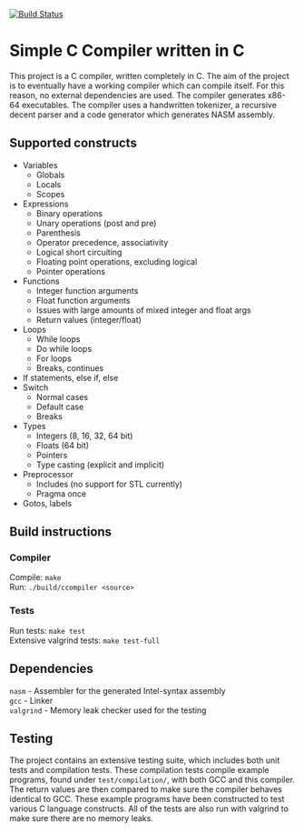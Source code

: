 [![Build Status](https://travis-ci.com/wsandst/c-compiler-in-c.svg?branch=main)](https://travis-ci.com/wsandst/c-compiler-in-c)
# Simple C Compiler written in C
This project is a C compiler, written completely in C. The aim of the project is to eventually have a working compiler which can compile itself. For this reason, no external dependencies are used. The compiler generates x86-64 executables.
The compiler uses a handwritten tokenizer, a recursive decent parser and a code generator which generates NASM assembly.

## Supported constructs
* Variables
    * Globals
    * Locals
    * Scopes
* Expressions
    * Binary operations
    * Unary operations (post and pre)
    * Parenthesis
    * Operator precedence, associativity
    * Logical short circuiting
    * Floating point operations, excluding logical
    * Pointer operations
* Functions
    * Integer function arguments
    * Float function arguments
    * Issues with large amounts of mixed integer and float args
    * Return values (integer/float)
* Loops
    * While loops
    * Do while loops
    * For loops
    * Breaks, continues
* If statements, else if, else
* Switch
    * Normal cases
    * Default case
    * Breaks
* Types
    * Integers (8, 16, 32, 64 bit)
    * Floats (64 bit)
    * Pointers
    * Type casting (explicit and implicit)
* Preprocessor
    * Includes (no support for STL currently)
    * Pragma once
* Gotos, labels


## Build instructions
### Compiler
Compile: `make`  
Run: `./build/ccompiler <source>` 
### Tests
Run tests: `make test`  
Extensive valgrind tests: `make test-full`

## Dependencies
`nasm` - Assembler for the generated Intel-syntax assembly  
`gcc` - Linker  
`valgrind` - Memory leak checker used for the testing

## Testing
The project contains an extensive testing suite, which 
includes both unit tests and compilation tests. These 
compilation tests compile example programs, found under `test/compilation/`, with both GCC and this compiler. The return values are then compared to make sure the compiler behaves identical to GCC. These example programs have been constructed to test various C language constructs. All of the tests are also run with valgrind to make sure there are no memory leaks.